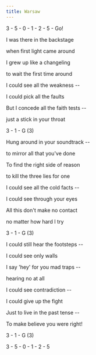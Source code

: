 ```yaml
---
title: Warsaw
---
```


3 - 5 - 0 - 1 - 2 - 5 - Go!

I was there in the backstage

when first light came around

I grew up like a changeling

to wait the first time around

I could see all the weakness --

I could pick all the faults

But I concede all the faith tests --

just a stick in your throat

3 - 1 - G (3)



Hung around in your soundtrack --

to mirror all that you've done

To find the right side of reason

to kill the three lies for one

I could see all the cold facts --

I could see through your eyes

All this don't make no contact

no matter how hard I try

3 - 1 - G (3)



I could still hear the footsteps --

I could see only walls

I say 'hey' for you mad traps --

hearing no at all

I could see contradiction --

I could give up the fight

Just to live in the past tense --

To make believe you were right!

3 - 1 - G (3)

3 - 5 - 0 - 1 - 2 - 5







